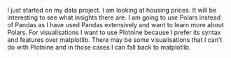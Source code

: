 I just started on my data project. I am looking at housing prices. It will be interesting to see what insights there are. I am going to use Polars instead of Pandas as I have used Pandas extensively and want to learn more about Polars. For visualisations I want to use Plotnine because I prefer its syntax and features over matplotlib. There may be some visualisations that I can't do with Plotnine and in those cases I can fall back to matplotlib.